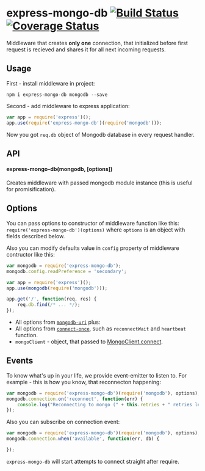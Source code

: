 # express-mongo-db [![Build Status][travis-image]][travis-url] [![Coverage Status][coveralls-image]][coveralls-url]

Middleware that creates __only one__ connection, that initialized before first request is recieved and shares it for all next incoming requests.

## Usage

First - install middleware in project:

```npm i express-mongo-db mongodb --save```

Second - add middleware to express application:

```javascript
var app = require('express')();
app.use(require('express-mongo-db')(require('mongodb')));
```

Now you got `req.db` object of Mongodb database in every request handler.

## API

#### express-mongo-db(mongodb, [options])

Creates middleware with passed mongodb module instance (this is useful for promisification).

## Options

You can pass options to constructor of middleware function like this: `require('express-mongo-db')(options)` where `options` is an object with fields described below.

Also you can modify defaults value in `config` property of middleware contructor like this:

```javascript
var mongodb = require('express-mongo-db');
mongodb.config.readPreference = 'secondary';

var app = require('express')();
app.use(mongodb(require('mongodb')));

app.get('/', function(req, res) {
    req.db.find(/* ... */);
});

```

 * All options from [`mongodb-uri`](https://github.com/mongolab/mongodb-uri-node) plus:
 * All options from [`connect-once`](https://github.com/floatdrop/connect-once), such as `reconnectWait` and `heartbeat` function.
 * `mongoClient` - object, that passed to [MongoClient.connect](http://mongodb.github.io/node-mongodb-native/driver-articles/mongoclient.html#read-preference).

## Events

To know what's up in your life, we provide event-emitter to listen to. For example - this is how you know, that reconnecton happening:

```javascript
var mongodb = require('express-mongo-db')(require('mongodb'), options);
mongodb.connection.on('reconnect', function(err) {
    console.log("Reconnecting to mongo (" + this.retries + " retries left). " + (err.stack ? err.stack : err));
});
```

Also you can subscribe on connection event:

```javascript
var mongodb = require('express-mongo-db')(require('mongodb'), options);
mongodb.connection.when('available', function(err, db) {

});
```

`express-mongo-db` will start attempts to connect straight after require.

[travis-url]: http://travis-ci.org/floatdrop/express-mongo-db
[travis-image]: https://travis-ci.org/floatdrop/express-mongo-db.svg?branch=master&style=flat

[coveralls-url]: https://coveralls.io/r/floatdrop/express-mongo-db
[coveralls-image]: https://coveralls.io/repos/floatdrop/express-mongo-db/badge.svg?style=flat

